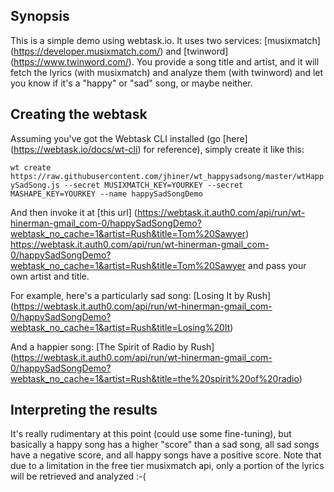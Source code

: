 ## Synopsis

This is a simple demo using webtask.io. It uses two services: [musixmatch] (https://developer.musixmatch.com/) and [twinword] (https://www.twinword.com/). You provide a song title and artist, and it will fetch the lyrics (with musixmatch) and analyze them (with twinword) and let you know if it's a "happy" or "sad" song, or maybe neither. 

## Creating the webtask

Assuming you've got the Webtask CLI installed (go [here] (https://webtask.io/docs/wt-cli) for reference), simply create it like this: 

`wt create https://raw.githubusercontent.com/jhiner/wt_happysadsong/master/wtHappySadSong.js --secret MUSIXMATCH_KEY=YOURKEY --secret MASHAPE_KEY=YOURKEY --name happySadSongDemo`

And then invoke it at [this url] (https://webtask.it.auth0.com/api/run/wt-hinerman-gmail_com-0/happySadSongDemo?webtask_no_cache=1&artist=Rush&title=Tom%20Sawyer) https://webtask.it.auth0.com/api/run/wt-hinerman-gmail_com-0/happySadSongDemo?webtask_no_cache=1&artist=Rush&title=Tom%20Sawyer and pass your own artist and title.

For example, here's a particularly sad song: [Losing It by Rush] (https://webtask.it.auth0.com/api/run/wt-hinerman-gmail_com-0/happySadSongDemo?webtask_no_cache=1&artist=Rush&title=Losing%20It)

And a happier song: [The Spirit of Radio by Rush] (https://webtask.it.auth0.com/api/run/wt-hinerman-gmail_com-0/happySadSongDemo?webtask_no_cache=1&artist=Rush&title=the%20spirit%20of%20radio)

## Interpreting the results

It's really rudimentary at this point (could use some fine-tuning), but basically a happy song has a higher "score" than a sad song, all sad songs have a negative score, and all happy songs have a positive score. Note that due to a limitation in the free tier musixmatch api, only a portion of the lyrics will be retrieved and analyzed :-(